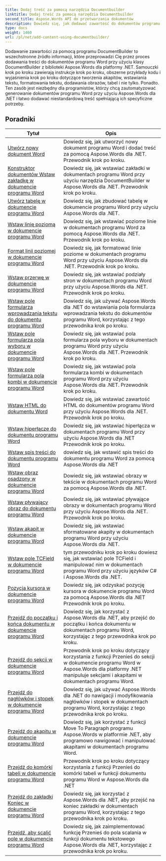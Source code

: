 ```yaml
---
title: Dodaj treść za pomocą narzędzia Documentbuilder
linktitle: Dodaj treść za pomocą narzędzia Documentbuilder
second_title: Aspose.Words API do przetwarzania dokumentów
description: Dowiedz się, jak dodawać zawartość do dokumentów programu Word przy użyciu narzędzia DocumentBuilder z Aspose.Words dla .NET. Praktyczne samouczki ze szczegółowymi przykładami kodu.
type: docs
weight: 1460
url: /pl/net/add-content-using-documentbuilder/
---
```


Dodawanie zawartości za pomocą programu DocumentBuilder to wszechstronne źródło informacji, które przeprowadzi Cię przez proces dodawania treści do dokumentów programu Word przy użyciu klasy DocumentBuilder z biblioteki Aspose.Words dla platformy .NET. Samouczki krok po kroku zawierają instrukcje krok po kroku, obszerne przykłady kodu i wyjaśnienia krok po kroku dotyczące tworzenia akapitów, wstawiania tekstu, formatowania tekstu, dodawania obrazów, tabel i nie tylko. Ponadto. Ten zasób jest niezbędny dla programistów, którzy chcą zautomatyzować generowanie dokumentów programu Word przy użyciu Aspose.Words dla .NET i łatwo dodawać niestandardową treść spełniającą ich specyficzne potrzeby.

 ## Poradniki
| Tytuł | Opis |
| --- | --- |
| [Utwórz nowy dokument Word](./create-new-document/) | Dowiedz się, jak utworzyć nowy dokument programu Word i dodać treść za pomocą Aspose.Words dla .NET. Przewodnik krok po kroku. |
| [Konstruktor dokumentów Wstaw zakładkę w dokumencie programu Word](./document-builder-insert-bookmark/) | Dowiedz się, jak wstawiać zakładki w dokumentach programu Word przy użyciu narzędzia DocumentBuilder w Aspose.Words dla .NET. Przewodnik krok po kroku. |
| [Utwórz tabelę w dokumencie programu Word](./build-table/) | Dowiedz się, jak zbudować tabelę w dokumencie programu Word przy użyciu Aspose.Words dla .NET. |
| [Wstaw linię poziomą w dokumencie programu Word](./insert-horizontal-rule/) | Dowiedz się, jak wstawiać poziome linie w dokumentach programu Word za pomocą Aspose.Words dla .NET. Przewodnik krok po kroku. |
| [Format linii poziomej w dokumencie programu Word](./horizontal-rule-format/) | Dowiedz się, jak formatować linie poziome w dokumentach programu Word przy użyciu Aspose.Words dla .NET. Przewodnik krok po kroku. |
| [Wstaw przerwę w dokumencie programu Word](./insert-break/) | Dowiedz się, jak wstawiać podziały stron w dokumentach programu Word przy użyciu Aspose.Words dla .NET. Przewodnik krok po kroku. |
| [Wstaw pole formularza wprowadzania tekstu do dokumentu programu Word](./insert-text-input-form-field/) | Dowiedz się, jak używać Aspose.Words dla .NET do wstawiania pola formularza wprowadzania tekstu do dokumentów programu Word, korzystając z tego przewodnika krok po kroku. |
| [Wstaw pole formularza pola wyboru w dokumencie programu Word](./insert-check-box-form-field/) | Dowiedz się, jak wstawiać pola formularza pola wyboru w dokumentach programu Word przy użyciu Aspose.Words dla .NET. Przewodnik krok po kroku. |
| [Wstaw pole formularza pola kombi w dokumencie programu Word](./insert-combo-box-form-field/) | Dowiedz się, jak wstawiać pola formularza kombi w dokumentach programu Word przy użyciu Aspose.Words dla .NET. Przewodnik krok po kroku. |
| [Wstaw HTML do dokumentu Word](./insert-html/) | Dowiedz się, jak wstawiać zawartość HTML do dokumentów programu Word przy użyciu Aspose.Words dla .NET. Przewodnik krok po kroku. |
| [Wstaw hiperłącze do dokumentu programu Word](./insert-hyperlink/) | Dowiedz się, jak wstawiać hiperłącza w dokumentach programu Word przy użyciu Aspose.Words dla .NET Przewodnik krok po kroku. |
| [Wstaw spis treści do dokumentu programu Word](./insert-table-of-contents/) | dowiedz się, jak wstawić spis treści do dokumentu programu Word za pomocą Aspose.Words dla .NET |
| [Wstaw obraz osadzony w dokumencie programu Word](./insert-inline-image/) | Dowiedz się, jak wstawiać obrazy w tekście w dokumentach programu Word za pomocą Aspose.Words dla .NET. |
| [Wstaw pływający obraz do dokumentu programu Word](./insert-floating-image/) | Dowiedz się, jak wstawiać pływające obrazy w dokumentach programu Word przy użyciu Aspose.Words dla .NET. Przewodnik krok po kroku. |
| [Wstaw akapit w dokumencie programu Word](./insert-paragraph/) | Dowiedz się, jak wstawiać sformatowane akapity w dokumentach programu Word przy użyciu Aspose.Words dla .NET. |
| [Wstaw pole TCField w dokumencie programu Word](./insert-tcfield/) | tym przewodniku krok po kroku dowiesz się, jak wstawiać pole TCField i manipulować nim w dokumentach programu Word przy użyciu języków C# i Aspose.Words dla .NET. |
| [Pozycja kursora w dokumencie programu Word](./cursor-position/) | Dowiedz się, jak odzyskać pozycję kursora w dokumencie programu Word za pomocą Aspose.Words dla .NET Przewodnik krok po kroku. |
| [Przejdź do początku i końca dokumentu w dokumencie programu Word](./move-to-document-start-end/) | Dowiedz się, jak korzystać z Aspose.Words dla .NET, aby przejść do początku i końca dokumentu w dokumentach programu Word, korzystając z tego przewodnika krok po kroku.|
| [Przejdź do sekcji w dokumencie programu Word](./move-to-section/) | Przewodnik krok po kroku dotyczący korzystania z funkcji Przenieś do sekcji w dokumencie programu Word w Aspose.Words dla platformy .NET manipuluje sekcjami i akapitami w dokumentach programu Word. |
| [Przejdź do nagłówków i stopek w dokumencie programu Word](./move-to-headers-footers/) | Dowiedz się, jak używać Aspose.Words dla .NET do nawigacji i modyfikowania nagłówków i stopek w dokumentach programu Word, korzystając z tego przewodnika krok po kroku. |
| [Przejdź do akapitu w dokumencie programu Word](./move-to-paragraph/) | Dowiedz się, jak korzystać z funkcji Move To Paragraph programu Aspose.Words w platformie .NET, aby programowo nawigować i manipulować akapitami w dokumentach programu Word. |
| [Przejdź do komórki tabeli w dokumencie programu Word](./move-to-table-cell/) | Przewodnik krok po kroku dotyczący korzystania z funkcji Przenieś do komórki tabeli w funkcji dokumentu programu Word w Aspose.Words dla .NET |
| [Przejdź do zakładki Koniec w dokumencie programu Word](./move-to-bookmark-end/) | Dowiedz się, jak korzystać z Aspose.Words dla .NET, aby przejść na koniec zakładki w dokumentach programu Word, korzystając z tego przewodnika krok po kroku. |
| [Przejdź, aby scalić pole w dokumencie programu Word](./move-to-merge-field/) | Dowiedz się, jak zaimplementować funkcję Przenieś do pola scalania w funkcji dokumentu tekstowego Aspose.Words dla .NET, korzystając z przewodnika krok po kroku. |